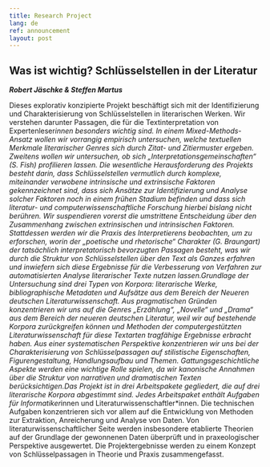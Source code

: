 ```yaml
---
title: Research Project
lang: de
ref: announcement
layout: post
---
```


## Was ist wichtig? Schlüsselstellen in der Literatur

***Robert Jäschke & Steffen Martus***

Dieses explorativ konzipierte Projekt beschäftigt sich mit der
Identifizierung und Charakterisierung von Schlüsselstellen in
literarischen Werken. Wir verstehen darunter Passagen, die für die
Textinterpretation von Expertenleser*innen besonders wichtig sind. In
einem Mixed-Methods-Ansatz wollen wir vorrangig empirisch untersuchen,
welche textuellen Merkmale literarischer Genres sich durch Zitat- und
Zitiermuster ergeben. Zweitens wollen wir untersuchen, ob sich
„Interpretationsgemeinschaften“ (S. Fish) profilieren lassen. Die
wesentliche Herausforderung des Projekts besteht darin, dass
Schlüsselstellen vermutlich durch komplexe, miteinander verwobene
intrinsische und extrinsische Faktoren gekennzeichnet sind, dass sich
Ansätze zur Identifizierung und Analyse solcher Faktoren noch in einem
frühen Stadium befinden und dass sich literatur- und
computerwissenschaftliche Forschung hierbei bislang nicht berühren. Wir
suspendieren vorerst die umstrittene Entscheidung über den Zusammenhang
zwischen extrinsischen und intrinsischen Faktoren. Stattdessen werden
wir die Praxis des Interpretierens beobachten, um zu erforschen, worin
der „poetische und rhetorische“ Charakter (G. Braungart) der tatsächlich
interpretatorisch bevorzugten Passagen besteht, was wir durch die
Struktur von Schlüsselstellen über den Text als Ganzes erfahren und
inwiefern sich diese Ergebnisse für die Verbesserung von Verfahren zur
automatisierten Analyse literarischer Texte nutzen lassen.Grundlage der
Untersuchung sind drei Typen von Korpora: literarische Werke,
bibliographische Metadaten und Aufsätze aus dem Bereich der Neueren
deutschen Literaturwissenschaft. Aus pragmatischen Gründen konzentrieren
wir uns auf die Genres „Erzählung“, „Novelle“ und „Drama“ aus dem
Bereich der neueren deutschen Literatur, weil wir auf bestehende Korpora
zurückgreifen können und Methoden der computergestützten
Literaturwissenschaft für diese Textarten tragfähige Ergebnisse erbracht
haben. Aus einer systematischen Perspektive konzentrieren wir uns bei
der Charakterisierung von Schlüsselpassagen auf stilistische
Eigenschaften, Figurengestaltung, Handlungsaufbau und Themen.
Gattungsgeschichtliche Aspekte werden eine wichtige Rolle spielen, da
wir kanonische Annahmen über die Struktur von narrativen und
dramatischen Texten berücksichtigen.Das Projekt ist in drei
Arbeitspakete gegliedert, die auf drei literarische Korpora abgestimmt
sind. Jedes Arbeitspaket enthält Aufgaben für Informatiker*innen und
Literaturwissenschaftler*innen. Die technischen Aufgaben konzentrieren
sich vor allem auf die Entwicklung von Methoden zur Extraktion,
Anreicherung und Analyse von Daten. Von literaturwissenschaftlicher
Seite werden insbesondere etablierte Theorien auf der Grundlage der
gewonnenen Daten überprüft und in praxeologischer Perspektive
ausgewertet. Die Projektergebnisse werden zu einem Konzept von
Schlüsselpassagen in Theorie und Praxis zusammengefasst.
